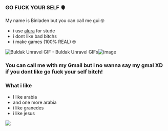 ### GO FUCK YOUR SELF 🫀

My name is Binladen but you can call me gui 🤓

- i use [alura](https://www.alura.com.br/) for stude 
- i dont like bad bitchs
- i make games (100% REAL) 🤓

<img src="https://media1.tenor.com/m/SI8SjGke5LsAAAAd/buldak-unravel.gif" alt="Buldak Unravel GIF - Buldak Unravel GIFs"/>![image](https://github.com/BinLadenOFC/BinLadenOFC/assets/170037203/fae11022-fe07-49c7-ba7f-ee7bb92de6d4)

### You can call me with my Gmail but i no wanna say my gmal XD if you dont like go fuck your self bitch!

### What i like

- I like arabia
- and one more arabia
- i like granedes
- i like jesus

![](https://media1.tenor.com/m/naSQWPU1BQ0AAAAC/br-shitpost.gif)
